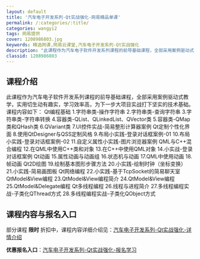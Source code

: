 ```yaml
---
layout: default
title: '汽车电子开发系列-Qt实战强化-网易精品单课'
permalink: /:categories/:title/
categories: wangyi2
tags: 网易提供
cover: 1208986803.jpg
keywords: 精选网课,网易云课堂,汽车电子开发系列-Qt实战强化
description: "此课程作为汽车电子软件开发系列课程的前导基础课程，全部采用案例驱动式教学，实用切生动有趣实，学习效率高，为下一步大项目实战打下坚实的技术基础。课程内容如下：Qt编程基础1.字符串类-操作字符"
classid: 1208986803
---
```


## 课程介绍

此课程作为汽车电子软件开发系列课程的前导基础课程，全部采用案例驱动式教学，实用切生动有趣实，学习效率高，为下一步大项目实战打下坚实的技术基础。
课程内容如下：
Qt编程基础
1.字符串类-操作字符串
2.字符串类-查询字符串
3.字符串类-字符串转换
4.容器类-QList、QLinkedList、QVector类
5.容器类-QMap类和QHash类
6.QVariant类
7.UI控件实战-简易整形计算器案例
Qt定制个性化界面
8.使用QtDesigner与QSS定制风格
9.布局小实践-登录对话框案例-01
10.布局小实践-登录对话框案例-02
11.自定义属性小实践-图片浏览器案例
QML与C++混合编程
12.在QML中使用C++类和对象
13.在C++中使用QML对象
14.小实战-登录对话框案例
Qt动画
15.属性动画与动画组
16.状态机与动画
17.QML中使用动画
18.帧动画
Qt2D绘图
19.绘制基本图形步骤方法
20.小实践-绘制时钟（坐标变换）
21.小实践-简易画图板
Qt网络编程
22.小实践-基于TcpSocket的简易聊天室
QtModel&View编程
23.QtModel&View编程简介
24.QtModel&View编程
25.QtModel&Delegate编程
Qt多线程编程
26.线程与进程简介
27.多线程编程实战-子类化QThread方式
28.多线程编程实战-子类化QObject方式

## 课程内容与报名入口

部分课程 **限时** 折扣中，课程内容详细介绍见：[汽车电子开发系列-Qt实战强化-详情介绍](https://study.163.com/course/introduction/1208986803.htm?share=1&shareId=1025206652&utm_campaign=share&utm_medium=iphoneShare&utm_source=&utm_u=1025206652)

**优惠报名入口**：[汽车电子开发系列-Qt实战强化-报名学习](https://study.163.com/course/introduction/1208986803.htm?share=1&shareId=1025206652&utm_campaign=share&utm_medium=iphoneShare&utm_source=&utm_u=1025206652)

